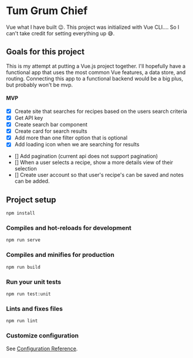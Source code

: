 # Tum Grum Chief

Vue what I have built 😉. This project was initialized with Vue CLI.... So I can't take credit for setting everything up 😅.

## Goals for this project

This is my attempt at putting a Vue.js project together. I'll hopefully have a functional app that uses the most common Vue features, a data store, and routing. Connecting this app to a functional backend would be a big plus, but probably won't be mvp.

#### MVP

- [x] Create site that searches for recipes based on the users search criteria
- [x] Get API key
- [x] Create search bar component
- [x] Create card for search results
- [x] Add more than one filter option that is optional
- [x] Add loading icon when we are searching for results

- [] Add pagination (current api does not support pagination)
- [] When a user selects a recipe, show a more details view of their selection
- [] Create user account so that user's recipe's can be saved and notes can be added.

## Project setup

```
npm install
```

### Compiles and hot-reloads for development

```
npm run serve
```

### Compiles and minifies for production

```
npm run build
```

### Run your unit tests

```
npm run test:unit
```

### Lints and fixes files

```
npm run lint
```

### Customize configuration

See [Configuration Reference](https://cli.vuejs.org/config/).
